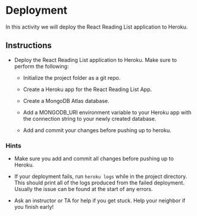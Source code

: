 # Deployment

In this activity we will deploy the React Reading List application to Heroku.

## Instructions

* Deploy the React Reading List application to Heroku. Make sure to perform the following:

  * Initialize the project folder as a git repo.

  * Create a Heroku app for the React Reading List App.

  * Create a MongoDB Atlas database.
  
  * Add a MONGODB_URI environment variable to your Heroku app with the connection string to your newly created database.

  * Add and commit your changes before pushing up to heroku.

### Hints

* Make sure you add and commit all changes before pushing up to Heroku.

* If your deployment fails, run `heroku logs` while in the project directory. This should print all of the logs produced from the failed deployment. Usually the issue can be found at the start of any errors.

* Ask an instructor or TA for help if you get stuck. Help your neighbor if you finish early!
